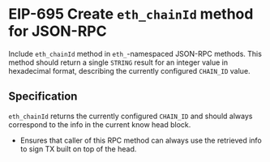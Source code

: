 # EIP-695 Create `eth_chainId` method for JSON-RPC
Include `eth_chainId` method in `eth_`-namespaced JSON-RPC methods. This method should return a single `STRING` result for an integer value in hexadecimal format, describing the currently configured `CHAIN_ID` value.

## Specification
`eth_chainId` returns the currently configured `CHAIN_ID` and should always correspond to the info in the current know head block.
* Ensures that caller of this RPC method can always use the retrieved info to sign TX built on top of the head.
